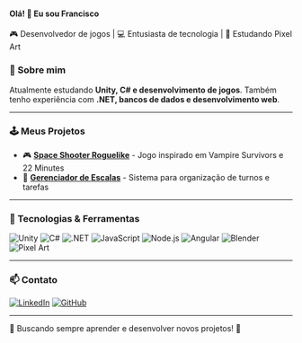 #### Olá! 👋 Eu sou Francisco
🎮 Desenvolvedor de jogos | 💻 Entusiasta de tecnologia | 🎨 Estudando Pixel Art  

### 🚀 Sobre mim
Atualmente estudando **Unity, C# e desenvolvimento de jogos**. Também tenho experiência com **.NET, bancos de dados e desenvolvimento web**.

---

### 🕹️ Meus Projetos
- 🎮 **[Space Shooter Roguelike](https://github.com/seu-usuario/projeto)** - Jogo inspirado em Vampire Survivors e 22 Minutes
- 🍕 **[Gerenciador de Escalas](https://github.com/seu-usuario/projeto2)** - Sistema para organização de turnos e tarefas

---

### 🔧 Tecnologias & Ferramentas
![Unity](https://img.shields.io/badge/Unity-100000?style=for-the-badge&logo=unity&logoColor=white)
![C#](https://img.shields.io/badge/C%23-239120?style=for-the-badge&logo=c-sharp&logoColor=white)
![.NET](https://img.shields.io/badge/.NET-512BD4?style=for-the-badge&logo=dotnet&logoColor=white)
![JavaScript](https://img.shields.io/badge/JavaScript-F7DF1E?style=for-the-badge&logo=javascript&logoColor=black)
![Node.js](https://img.shields.io/badge/Node.js-339933?style=for-the-badge&logo=node.js&logoColor=white)
![Angular](https://img.shields.io/badge/Angular-DD0031?style=for-the-badge&logo=angular&logoColor=white)
![Blender](https://img.shields.io/badge/Blender-F5792A?style=for-the-badge&logo=blender&logoColor=white)
![Pixel Art](https://img.shields.io/badge/Pixel%20Art-FF5733?style=for-the-badge)

---

### 📫 Contato
[![LinkedIn](https://img.shields.io/badge/LinkedIn-blue?style=for-the-badge&logo=linkedin)](https://www.linkedin.com/in/francisco-davi/)
[![GitHub](https://img.shields.io/badge/GitHub-100000?style=for-the-badge&logo=github)](https://github.com/FranciscoDavi)

---



🔹 Buscando sempre aprender e desenvolver novos projetos! 🚀

